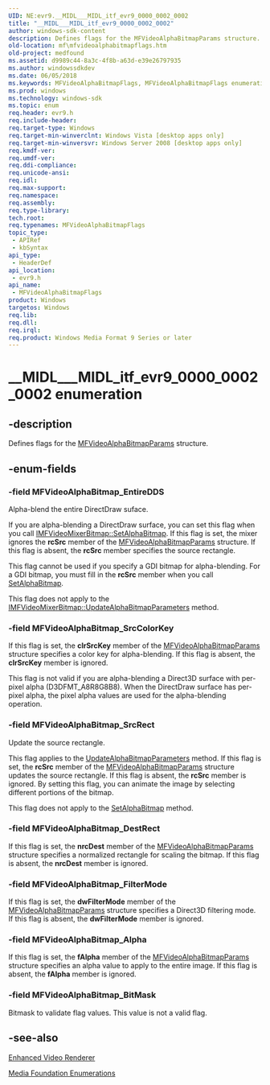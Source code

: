```yaml
---
UID: NE:evr9.__MIDL___MIDL_itf_evr9_0000_0002_0002
title: "__MIDL___MIDL_itf_evr9_0000_0002_0002"
author: windows-sdk-content
description: Defines flags for the MFVideoAlphaBitmapParams structure.
old-location: mf\mfvideoalphabitmapflags.htm
old-project: medfound
ms.assetid: d9989c44-8a3c-4f8b-a63d-e39e26797935
ms.author: windowssdkdev
ms.date: 06/05/2018
ms.keywords: MFVideoAlphaBitmapFlags, MFVideoAlphaBitmapFlags enumeration [Media Foundation], MFVideoAlphaBitmap_Alpha, MFVideoAlphaBitmap_BitMask, MFVideoAlphaBitmap_DestRect, MFVideoAlphaBitmap_EntireDDS, MFVideoAlphaBitmap_FilterMode, MFVideoAlphaBitmap_SrcColorKey, MFVideoAlphaBitmap_SrcRect, __MIDL___MIDL_itf_evr9_0000_0002_0002, d9989c44-8a3c-4f8b-a63d-e39e26797935, evr9/MFVideoAlphaBitmapFlags, evr9/MFVideoAlphaBitmap_Alpha, evr9/MFVideoAlphaBitmap_BitMask, evr9/MFVideoAlphaBitmap_DestRect, evr9/MFVideoAlphaBitmap_EntireDDS, evr9/MFVideoAlphaBitmap_FilterMode, evr9/MFVideoAlphaBitmap_SrcColorKey, evr9/MFVideoAlphaBitmap_SrcRect, mf.mfvideoalphabitmapflags
ms.prod: windows
ms.technology: windows-sdk
ms.topic: enum
req.header: evr9.h
req.include-header: 
req.target-type: Windows
req.target-min-winverclnt: Windows Vista [desktop apps only]
req.target-min-winversvr: Windows Server 2008 [desktop apps only]
req.kmdf-ver: 
req.umdf-ver: 
req.ddi-compliance: 
req.unicode-ansi: 
req.idl: 
req.max-support: 
req.namespace: 
req.assembly: 
req.type-library: 
tech.root: 
req.typenames: MFVideoAlphaBitmapFlags
topic_type:
 - APIRef
 - kbSyntax
api_type:
 - HeaderDef
api_location:
 - evr9.h
api_name:
 - MFVideoAlphaBitmapFlags
product: Windows
targetos: Windows
req.lib: 
req.dll: 
req.irql: 
req.product: Windows Media Format 9 Series or later
---
```


# __MIDL___MIDL_itf_evr9_0000_0002_0002 enumeration


## -description



Defines flags for the <a href="https://msdn.microsoft.com/3a7f67fa-ca54-4b6f-9cfc-e8eba57f00ce">MFVideoAlphaBitmapParams</a> structure.




## -enum-fields




### -field MFVideoAlphaBitmap_EntireDDS

Alpha-blend the entire DirectDraw suface.

If you are alpha-blending a DirectDraw surface, you can set this flag when you call <a href="https://msdn.microsoft.com/a70e6734-bf49-4dea-8bf6-917b8465cc78">IMFVideoMixerBitmap::SetAlphaBitmap</a>. If this flag is set, the mixer ignores the <b>rcSrc</b> member of the <a href="https://msdn.microsoft.com/3a7f67fa-ca54-4b6f-9cfc-e8eba57f00ce">MFVideoAlphaBitmapParams</a> structure. If this flag is absent, the <b>rcSrc</b> member specifies the source rectangle.

This flag cannot be used if you specify a GDI bitmap for alpha-blending. For a GDI bitmap, you must fill in the <b>rcSrc</b> member when you call <a href="https://msdn.microsoft.com/a70e6734-bf49-4dea-8bf6-917b8465cc78">SetAlphaBitmap</a>.

This flag does not apply to the <a href="https://msdn.microsoft.com/369bf934-b0a0-44b2-bea2-e8575404d36d">IMFVideoMixerBitmap::UpdateAlphaBitmapParameters</a> method.


### -field MFVideoAlphaBitmap_SrcColorKey

If this flag is set, the <b>clrSrcKey</b> member of the <a href="https://msdn.microsoft.com/3a7f67fa-ca54-4b6f-9cfc-e8eba57f00ce">MFVideoAlphaBitmapParams</a> structure specifies a color key for alpha-blending. If this flag is absent, the <b>clrSrcKey</b> member is ignored.

This flag is not valid if you are alpha-blending a Direct3D surface with per-pixel alpha (D3DFMT_A8R8G8B8). When the DirectDraw surface has per-pixel alpha, the pixel alpha values are used for the alpha-blending operation.


### -field MFVideoAlphaBitmap_SrcRect

Update the source rectangle.

This flag applies to the <a href="https://msdn.microsoft.com/369bf934-b0a0-44b2-bea2-e8575404d36d">UpdateAlphaBitmapParameters</a> method. If this flag is set, the <b>rcSrc</b> member of the <a href="https://msdn.microsoft.com/3a7f67fa-ca54-4b6f-9cfc-e8eba57f00ce">MFVideoAlphaBitmapParams</a> structure updates the source rectangle. If this flag is absent, the <b>rcSrc</b> member is ignored. By setting this flag, you can animate the image by selecting different portions of the bitmap.

This flag does not apply to the <a href="https://msdn.microsoft.com/a70e6734-bf49-4dea-8bf6-917b8465cc78">SetAlphaBitmap</a> method.


### -field MFVideoAlphaBitmap_DestRect

If this flag is set, the <b>nrcDest</b> member of the <a href="https://msdn.microsoft.com/3a7f67fa-ca54-4b6f-9cfc-e8eba57f00ce">MFVideoAlphaBitmapParams</a> structure specifies a normalized rectangle for scaling the bitmap. If this flag is absent, the <b>nrcDest</b> member is ignored.


### -field MFVideoAlphaBitmap_FilterMode

If this flag is set, the <b>dwFilterMode</b> member of the <a href="https://msdn.microsoft.com/3a7f67fa-ca54-4b6f-9cfc-e8eba57f00ce">MFVideoAlphaBitmapParams</a> structure specifies a Direct3D filtering mode. If this flag is absent, the <b>dwFilterMode</b> member is ignored.


### -field MFVideoAlphaBitmap_Alpha

If this flag is set, the <b>fAlpha</b> member of the <a href="https://msdn.microsoft.com/3a7f67fa-ca54-4b6f-9cfc-e8eba57f00ce">MFVideoAlphaBitmapParams</a> structure specifies an alpha value to apply to the entire image. If this flag is absent, the <b>fAlpha</b> member is ignored.


### -field MFVideoAlphaBitmap_BitMask

Bitmask to validate flag values. This value is not a valid flag.


## -see-also




<a href="https://msdn.microsoft.com/1c985558-d25d-4f51-978a-58c05943dab9">Enhanced Video Renderer</a>



<a href="https://msdn.microsoft.com/f26a730f-18c4-4247-acaf-af1dfad19086">Media Foundation Enumerations</a>
 

 


